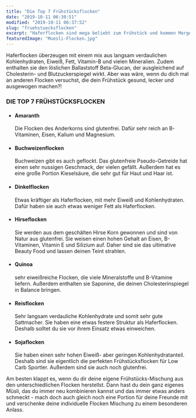 ```yaml
---
title: "Die Top 7 Frühstücksflocken"
date: "2019-10-11 06:30:51"
modified: "2019-10-11 06:37:52"
slug: "fruehstuecksflocken"
excerpt: "Haferflocken sind mega beliebt zum Frühstück und kommen Morgens beinahe in jede Schüssel. Doch es gibt noch eine Vielzahl an weiteren Flocken, die dein Frühstück zum gesunden Highlight machen. "
featuredImage: "Muesli-Flocken.jpg"
---
```


Haferflocken überzeugen mit einem mix aus langsam verdaulichen Kohlenhydraten, Eiweiß, Fett, Vitamin-B und vielen Mineralien. Zudem enthalten sie den löslichen Ballaststoff Beta-Glucan, der ausgleichend auf Cholesterin- und Blutzuckerspiegel wirkt. Aber was wäre, wenn du dich mal an anderen Flocken versuchst, die dein Frühstück gesund, lecker und ausgewogen machen?!

### DIE TOP 7 FRÜHSTÜCKSFLOCKEN

*   #### Amaranth
    
    Die Flocken des Anderkorns sind glutenfrei. Dafür sehr reich an B-Vitaminen, Eisen, Kalium und Magnesium.
*   #### Buchweizenflocken
    
    Buchweizen gibt es auch geflockt. Das glutenfreie Pseudo-Getreide hat einen sehr nussigen Geschmack, der vielen gefällt. Außerdem hat es eine große Portion Kieselsäure, die sehr gut für Haut und Haar ist.
*   #### Dinkelflocken
    
    Etwas kräftiger als Haferflocken, mit mehr Eiweiß und Kohlenhydraten. Dafür haben sie auch etwas weniger Fett als Haferflocken.
*   #### Hirseflocken
    
    Sie werden aus dem geschälten Hirse Korn gewonnen und sind von Natur aus glutenfrei. Sie weisen einen hohen Gehalt an Eisen, B-Vitaminen, Vitamin E und Silizium auf. Daher sind sie das ultimative Beauty Food und lassen deinen Teint strahlen.
*   #### Quinoa
    
    sehr eiweißreiche Flocken, die viele Mineralstoffe und B-Vitamine liefern. Außerdem enthalten sie Saponine, die deinen Cholesterinspiegel in Balance bringen.
*   #### Reisflocken
    
    Sehr langsam verdauliche Kohlenhydrate und somit sehr gute Sattmacher. Sie haben eine etwas festere Struktur als Haferflocken. Deshalb solltet du sie vor ihrem Einsatz etwas einweichen.
*   #### Sojaflocken
    
    Sie haben einen sehr hohen Eiweiß- aber geringen Kohlenhydratanteil. Deshalb sind sie eigentlich die perfekten Frühstücksflocken für Low Carb Sportler. Außerdem sind sie auch noch glutenfrei.

Am besten klappt es, wenn du dir deine eigene Frühstücks-Mischung aus den unterschiedlichen Flocken herstellst. Dann hast du dein ganz eigenes Müsli, das du immer neu kombinieren kannst und das immer etwas anders schmeckt - mach doch auch gleich noch eine Portion für deine Freunde mit und verschenke deine individuelle Flocken Mischung zu einem besonderen Anlass.